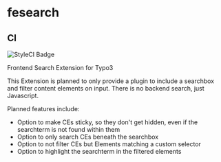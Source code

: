 # fesearch

## CI
![StyleCI Badge](https://styleci.io/repos/96573705/shield)

Frontend Search Extension for Typo3

This Extension is planned to only provide a plugin to include a searchbox and filter content elements on input. There is no backend search, just Javascript.

Planned features include:
* Option to make CEs sticky, so they don't get hidden, even if the searchterm is not found within them
* Option to only search CEs beneath the searchbox
* Option to not filter CEs but Elements matching a custom selector
* Option to highlight the searchterm in the filtered elements
